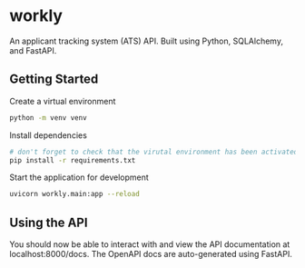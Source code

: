 # workly

An applicant tracking system (ATS) API. Built using Python, SQLAlchemy, and FastAPI.

## Getting Started

Create a virtual environment

```sh
python -m venv venv
```

Install dependencies

```sh
# don't forget to check that the virutal environment has been activated
pip install -r requirements.txt
```

Start the application for development

```sh
uvicorn workly.main:app --reload
```

## Using the API

You should now be able to interact with and view the API documentation at localhost:8000/docs.
The OpenAPI docs are auto-generated using FastAPI.
